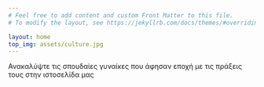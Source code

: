```yaml
---
# Feel free to add content and custom Front Matter to this file.
# To modify the layout, see https://jekyllrb.com/docs/themes/#overriding-theme-defaults

layout: home
top_img: assets/culture.jpg
---
```

Ανακαλύψτε τις σπουδαίες γυναίκες που άφησαν εποχή με τις πράξεις τους στην ιστοσελίδα μας
